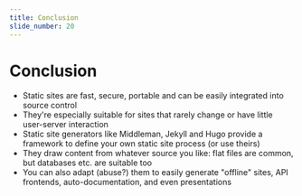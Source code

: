 ```yaml
---
title: Conclusion
slide_number: 20
---
```


# Conclusion

* Static sites are fast, secure, portable and can be easily integrated into source control
* They're especially suitable for sites that rarely change or have little user-server interaction
* Static site generators like Middleman, Jekyll and Hugo provide a framework to define your own static site process (or use theirs)
* They draw content from whatever source you like: flat files are common, but databases etc. are suitable too
* You can also adapt (abuse?) them to easily generate "offline" sites, API frontends, auto-documentation, and even presentations
